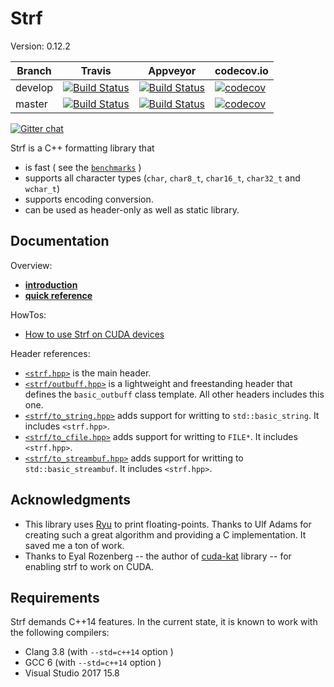 # Strf
Version: 0.12.2

Branch   | Travis | Appveyor | codecov.io
---------|--------|----------|-----------
develop  | [![Build Status](https://travis-ci.org/robhz786/strf.svg?branch=develop)](https://travis-ci.org/robhz786/strf)| [![Build Status](https://ci.appveyor.com/api/projects/status/github/robhz786/strf?branch=develop&svg=true)](https://ci.appveyor.com/project/robhz786/strf/branch/develop)| [![codecov](https://codecov.io/gh/robhz786/robhz786/branch/develop/graph/badge.svg)](https://codecov.io/gh/robhz786/strf/branch/develop)
master   | [![Build Status](https://travis-ci.org/robhz786/strf.svg?branch=master)](https://travis-ci.org/robhz786/strf)| [![Build Status](https://ci.appveyor.com/api/projects/status/github/robhz786/strf?branch=master&svg=true)](https://ci.appveyor.com/project/robhz786/strf/branch/master)| [![codecov](https://codecov.io/gh/robhz786/robhz786/branch/master/graph/badge.svg)](https://codecov.io/gh/robhz786/strf/branch/master)

[![Gitter chat](https://badges.gitter.im/gitterHQ/gitter.png)](https://gitter.im/cpp-strf/strf)

Strf is a C++ formatting library that

* is fast ( see the [`benchmarks`](http://robhz786.github.io/strf/v0.12.2/benchmarks.html) )
* supports all character types (`char`, `char8_t`, `char16_t`, `char32_t` and `wchar_t`)
* supports encoding conversion.
* can be used as header-only as well as static library.

## Documentation

Overview:
* [**introduction**](http://robhz786.github.io/strf/v0.12.2/introduction.html)
* [**quick reference**](http://robhz786.github.io/strf/v0.12.2/quick_reference.html)

HowTos:
* [How to use Strf on CUDA devices](http://robhz786.github.io/strf/v0.12.2/cuda.html)

Header references:
* [`<strf.hpp>`](http://robhz786.github.io/strf/v0.12.2/strf_hpp.html) is the main header.
* [`<strf/outbuff.hpp>`](http://robhz786.github.io/strf/v0.12.2/outbuff_hpp.html) is a lightweight and freestanding header that defines the `basic_outbuff` class template.
                       All other headers includes this one.
* [`<strf/to_string.hpp>`](http://robhz786.github.io/strf/v0.12.2/to_string_hpp.html) adds support for writting to `std::basic_string`. It includes `<strf.hpp>`.
* [`<strf/to_cfile.hpp>`](http://robhz786.github.io/strf/v0.12.2/to_cfile_hpp.html)  adds support for writting to `FILE*`. It includes `<strf.hpp>`.
* [`<strf/to_streambuf.hpp>`](http://robhz786.github.io/strf/v0.12.2/to_streambuf_hpp.html) adds support for writting to `std::basic_streambuf`. It includes `<strf.hpp>`.

## Acknowledgments

- This library uses [Ryu](https://github.com/ulfjack/ryu) to print floating-points. Thanks to Ulf Adams for creating such a great algorithm and providing a C implementation. It saved me a ton of work.
- Thanks to Eyal Rozenberg -- the author of [cuda-kat](https://github.com/eyalroz/cuda-kat) library -- for enabling strf to work on CUDA.

## Requirements

Strf demands C++14 features. In the current state, it is known to work with the following compilers:

* Clang 3.8 (with `--std=c++14` option )
* GCC 6 (with `--std=c++14` option )
* Visual Studio 2017 15.8


